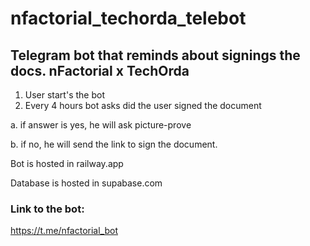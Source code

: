 # nfactorial_techorda_telebot
## Telegram bot that reminds about signings the docs. nFactorial x TechOrda

1. User start's the bot
2. Every 4 hours bot asks did the user signed the document

  a. if answer is yes, he will ask picture-prove
  
  b. if no, he will send the link to sign the document.
  
Bot is hosted in railway.app

Database is hosted in supabase.com

### Link to the bot:
https://t.me/nfactorial_bot
